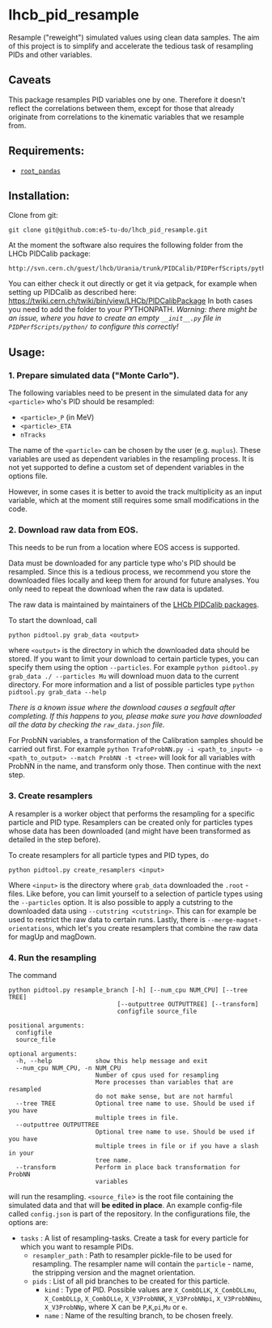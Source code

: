 # lhcb_pid_resample

Resample ("reweight") simulated values using clean data samples.
The aim of this project is to simplify and accelerate the tedious task of resampling PIDs and other variables.

## Caveats

This package resamples PID variables one by one. Therefore it doesn't reflect the correlations between them, except for those that already originate from correlations to the kinematic variables that we resample from.

## Requirements:

* [`root_pandas`](https://github.com/ibab/root_pandas)

## Installation:

Clone from git:

    git clone git@github.com:e5-tu-do/lhcb_pid_resample.git

At the moment the software also requires the following folder from the LHCb PIDCalib package:

    http://svn.cern.ch/guest/lhcb/Urania/trunk/PIDCalib/PIDPerfScripts/python/

You can either check it out directly or get it via getpack, for example when setting up PIDCalib as described here: https://twiki.cern.ch/twiki/bin/view/LHCb/PIDCalibPackage
In both cases you need to add the folder to your PYTHONPATH. *Warning: there might be an issue, where you have to create an empty `__init__.py` file in `PIDPerfScripts/python/` to configure this correctly!*

## Usage:

### 1. Prepare simulated data ("Monte Carlo").

The following variables need to be present in the simulated data for any `<particle>` who's PID should be resampled:
* `<particle>_P` (in MeV)
* `<particle>_ETA`
* `nTracks`

The name of the `<particle>` can be chosen by the user (e.g. `muplus`).
These variables are used as dependent variables in the resampling process.
It is not yet supported to define a custom set of dependent variables in the options file.

However, in some cases it is better to avoid the track multiplicity as an input variable, which at the moment still requires some small modifications in the code.

### 2. Download raw data from EOS.

This needs to be run from a location where EOS access is supported.

Data must be downloaded for any particle type who's PID should be resampled. Since this is a tedious process,
we recommend you store the downloaded files locally and keep them for around for future analyses. You only need to
repeat the download when the raw data is updated.

The raw data is maintained by maintainers of the [LHCb PIDCalib packages](https://twiki.cern.ch/twiki/bin/view/LHCb/PIDCalibPackage).

To start the download, call

    python pidtool.py grab_data <output>

where `<output>` is the directory in which the downloaded data should be stored.
If you want to limit your download to certain particle types, you can specify them using the option
`--particles`.
For example `python pidtool.py grab_data ./ --particles Mu` will download muon data to the current directory.
For more information and a list of possible particles type `python pidtool.py grab_data --help`

*There is a known issue where the download causes a segfault after completing. If this happens to you, please make sure you have downloaded all the data by checking the `raw_data.json` file.*

For ProbNN variables, a transformation of the Calibration samples should be carried out first. For example `python TrafoProbNN.py -i <path_to_input> -o <path_to_output> --match ProbNN -t <tree>` will look for all variables with ProbNN in the name, and transform only those. Then continue with the next step.

### 3. Create resamplers

A resampler is a worker object that performs the resampling for a specific particle and PID type. Resamplers can be created only for particles types whose data has been downloaded (and might have been transformed as detailed in the step before).

To create resamplers for all particle types and PID types, do

    python pidtool.py create_resamplers <input>

Where  `<input>` is the directory where `grab_data` downloaded the `.root` - files. Like before, you can limit yourself to a selection of particle types using the `--particles` option. It is also possible to apply a cutstring to the downloaded data using `--cutstring <cutstring>`. This can for example be used to restrict the raw data to certain runs. Lastly, there is `--merge-magnet-orientations`, which let's you create resamplers that combine the raw data for magUp and magDown.

### 4. Run the resampling
The command

    python pidtool.py resample_branch [-h] [--num_cpu NUM_CPU] [--tree TREE]
                                  [--outputtree OUTPUTTREE] [--transform]
                                  configfile source_file

    positional arguments:
      configfile
      source_file

    optional arguments:
      -h, --help            show this help message and exit
      --num_cpu NUM_CPU, -n NUM_CPU
                            Number of cpus used for resampling
                            More processes than variables that are resampled
                            do not make sense, but are not harmful
      --tree TREE           Optional tree name to use. Should be used if you have
                            multiple trees in file.
      --outputtree OUTPUTTREE
                            Optional tree name to use. Should be used if you have
                            multiple trees in file or if you have a slash in your
                            tree name.
      --transform           Perform in place back transformation for ProbNN
                            variables


will run the resampling. `<source_file`> is the root file containing the simulated data and that will **be edited in place**. An example config-file called `config.json` is part of the repository. In the configurations file, the options are:
* `tasks` : A list of resampling-tasks. Create a task for every particle for which you want to resample PIDs.
  * `resampler_path` : Path to resampler pickle-file to be used for resampling. The resampler name will contain the `particle` - name, the stripping version and the magnet orientation.
  * `pids` : List of all pid branches to be created for this particle.
    * `kind` : Type of PID. Possible values are `X_CombDLLK`, `X_CombDLLmu`, `X_CombDLLp`, `X_CombDLLe`, `X_V3ProbNNK`, `X_V3ProbNNpi`, `X_V3ProbNNmu`, `X_V3ProbNNp`, where X can be `P`,`K`,`pi`,`Mu` or `e`.
    * `name` : Name of the resulting branch, to be chosen freely.

